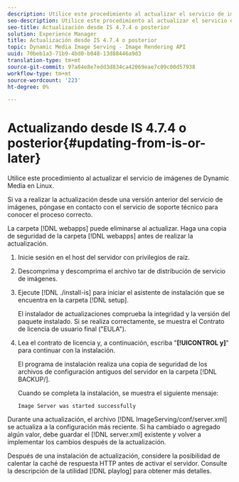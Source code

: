 ```yaml
---
description: Utilice este procedimiento al actualizar el servicio de imágenes de Dynamic Media en Linux.
seo-description: Utilice este procedimiento al actualizar el servicio de imágenes de Dynamic Media en Linux.
seo-title: Actualización desde IS 4.7.4 o posterior
solution: Experience Manager
title: Actualización desde IS 4.7.4 o posterior
topic: Dynamic Media Image Serving - Image Rendering API
uuid: 70beb1a3-71b9-4bd0-b048-13d88446a9d3
translation-type: tm+mt
source-git-commit: 97a84e8e7edd3d834ca42069eae7c09c00d57938
workflow-type: tm+mt
source-wordcount: '223'
ht-degree: 0%

---
```



# Actualizando desde IS 4.7.4 o posterior{#updating-from-is-or-later}

Utilice este procedimiento al actualizar el servicio de imágenes de Dynamic Media en Linux.

Si va a realizar la actualización desde una versión anterior del servicio de imágenes, póngase en contacto con el servicio de soporte técnico para conocer el proceso correcto.

La carpeta [!DNL webapps] puede eliminarse al actualizar. Haga una copia de seguridad de la carpeta [!DNL webapps] antes de realizar la actualización.

1. Inicie sesión en el host del servidor con privilegios de raíz.
1. Descomprima y descomprima el archivo tar de distribución de servicio de imágenes.
1. Ejecute [!DNL ./install-is] para iniciar el asistente de instalación que se encuentra en la carpeta [!DNL setup].

   El instalador de actualizaciones comprueba la integridad y la versión del paquete instalado. Si se realiza correctamente, se muestra el Contrato de licencia de usuario final (&quot;EULA&quot;).
1. Lea el contrato de licencia y, a continuación, escriba &quot;**[!UICONTROL y]**&quot; para continuar con la instalación.

   El programa de instalación realiza una copia de seguridad de los archivos de configuración antiguos del servidor en la carpeta [!DNL BACKUP/].

   Cuando se completa la instalación, se muestra el siguiente mensaje:

   `Image Server was started successfully`

Durante una actualización, el archivo [!DNL ImageServing/conf/server.xml] se actualiza a la configuración más reciente. Si ha cambiado o agregado algún valor, debe guardar el [!DNL server.xml] existente y volver a implementar los cambios después de la actualización.

Después de una instalación de actualización, considere la posibilidad de calentar la caché de respuesta HTTP antes de activar el servidor. Consulte la descripción de la utilidad [!DNL playlog] para obtener más detalles.
